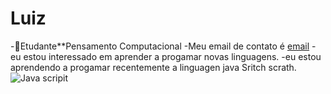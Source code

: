 # Luiz
-:money_mouth_face:Etudante**Pensamento Computacional
-Meu email de contato é [email](joao.luiz.graciano@escola.pr.gov.br)
-eu estou interessado em aprender a progamar novas linguagens.
-eu estou aprendendo a progamar  recentemente a linguagen java Sritch scrath.
![Java scripit](https://img.shields.io/badge/JavaScript-323330?style=for-the-badge&logo=javascript&logoColor=F7DF1E)
